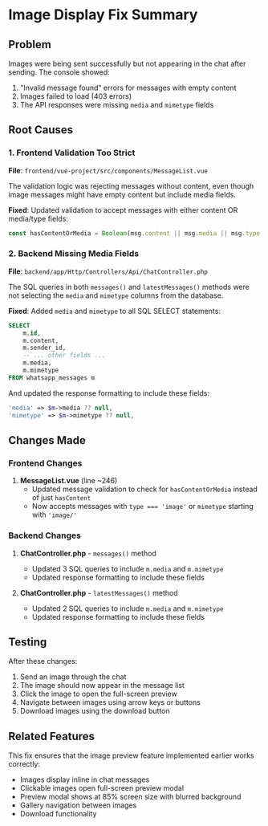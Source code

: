 # Image Display Fix Summary

## Problem
Images were being sent successfully but not appearing in the chat after sending. The console showed:
1. "Invalid message found" errors for messages with empty content
2. Images failed to load (403 errors)
3. The API responses were missing `media` and `mimetype` fields

## Root Causes

### 1. Frontend Validation Too Strict
**File**: `frontend/vue-project/src/components/MessageList.vue`

The validation logic was rejecting messages without content, even though image messages might have empty content but include media fields.

**Fixed**: Updated validation to accept messages with either content OR media/type fields:
```javascript
const hasContentOrMedia = Boolean(msg.content || msg.media || msg.type === 'image' || msg.mimetype?.startsWith('image/'));
```

### 2. Backend Missing Media Fields
**File**: `backend/app/Http/Controllers/Api/ChatController.php`

The SQL queries in both `messages()` and `latestMessages()` methods were not selecting the `media` and `mimetype` columns from the database.

**Fixed**: Added `media` and `mimetype` to all SQL SELECT statements:
```sql
SELECT 
    m.id,
    m.content,
    m.sender_id,
    -- ... other fields ...
    m.media,
    m.mimetype
FROM whatsapp_messages m
```

And updated the response formatting to include these fields:
```php
'media' => $m->media ?? null,
'mimetype' => $m->mimetype ?? null,
```

## Changes Made

### Frontend Changes
1. **MessageList.vue** (line ~246)
   - Updated message validation to check for `hasContentOrMedia` instead of just `hasContent`
   - Now accepts messages with `type === 'image'` or `mimetype` starting with `'image/'`

### Backend Changes
1. **ChatController.php** - `messages()` method
   - Updated 3 SQL queries to include `m.media` and `m.mimetype`
   - Updated response formatting to include these fields

2. **ChatController.php** - `latestMessages()` method
   - Updated 2 SQL queries to include `m.media` and `m.mimetype`
   - Updated response formatting to include these fields

## Testing
After these changes:
1. Send an image through the chat
2. The image should now appear in the message list
3. Click the image to open the full-screen preview
4. Navigate between images using arrow keys or buttons
5. Download images using the download button

## Related Features
This fix ensures that the image preview feature implemented earlier works correctly:
- Images display inline in chat messages
- Clickable images open full-screen preview modal
- Preview modal shows at 85% screen size with blurred background
- Gallery navigation between images
- Download functionality
